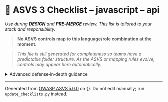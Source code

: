 # 🔴 ASVS 3 Checklist – javascript – api

*Use during **DESIGN** and **PRE‑MERGE** review. This list is tailored to your stack and responsibility.*


> **No ASVS controls map to this language/role combination at the moment.**

> *This file is still generated for completeness so teams have a predictable folder structure.
> As the ASVS or mapping rules evolve, controls may appear here automatically.*

<details><summary>Advanced defense‑in‑depth guidance</summary>


_Add organisation‑specific recommendations, links to tooling, threat models, etc._

</details>


---

Generated from [OWASP ASVS 5.0.0](https://owasp.org/www-project-application-security-verification-standard/) on {}. Do not edit manually; run `update_checklists.py` instead.
